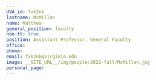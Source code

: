 ```yaml
---
UVA_id: fxk2nk
lastname: McMillan
name: Matthew
general_position: faculty
non-tt: true
position: Assistant Professor, General Faculty
office: 
phone: 
email: fxk2nk@virginia.edu
image: __SITE_URL__/img/people/2022-fall/McMillan.jpg 
personal_page:
---
```


